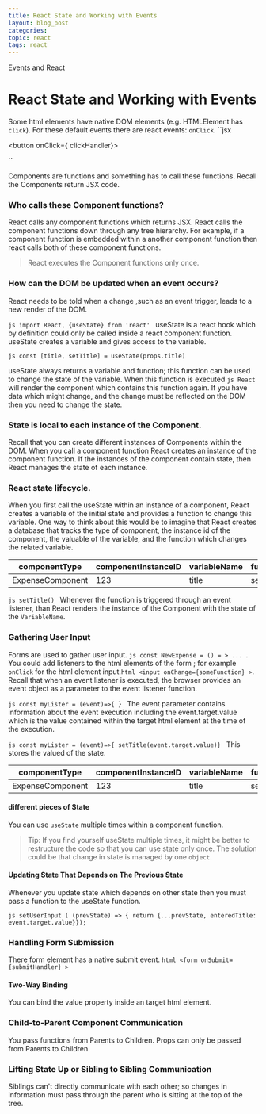 ```yaml
---
title: React State and Working with Events
layout: blog_post
categories:
topic: react
tags: react
---
```


Events and React

# React State and Working with Events

Some html elements have native DOM elements (e.g. HTMLElement has `click`). For these default events there are react events: `onClick`.
``jsx

<button onClick={ clickHandler}>

``

Components are functions and something has to call these functions. Recall the Components return JSX code.

### Who calls these Component functions?

React calls any component functions which returns JSX. React calls the component functions down through any tree hierarchy. For example, if a component function is embedded within a another component function then react calls both of these component functions.

> React executes the Component functions only once.

### How can the DOM be updated when an event occurs?

React needs to be told when a change ,such as an event trigger, leads to a new render of the DOM.

`js import React, {useState} from 'react' `
useState is a react hook which by definition could only be called inside a react component function. useState creates a variable and gives access to the variable.

`js const [title, setTitle] = useState(props.title) `

useState always returns a variable and function; this function can be used to change the state of the variable. When this function is executed `js React` will render the component which contains this function again. If you have data which might change, and the change must be reflected on the DOM then you need to change the state.

### State is local to each instance of the Component.

Recall that you can create different instances of Components within the DOM. When you call a component function React creates an instance of the component function. If the instances of the component contain state, then React manages the state of each instance.

### React state lifecycle.

When you first call the useState within an instance of a component, React creates a variable of the initial state and provides a function to change this variable. One way to think about this would be to imagine that React creates a database that tracks the type of component, the instance id of the component, the valuable of the variable, and the function which changes the related variable.

| componentType    | componentInstanceID | variableName | functionName | variableValue  |
| ---------------- | ------------------- | ------------ | ------------ | -------------- |
| ExpenseComponent | 123                 | title        | setTitle     | myInitialTitle |

`js setTitle() ` Whenever the function is triggered through an event listener, than React renders the instance of the Component with the state of the `VariableName`.

### Gathering User Input

Forms are used to gather user input. `js const NewExpense = () = > ... `. You could add listeners to the html elements of the form ; for example `onClick` for the html element input.`html <input onChange={someFunction} >`. Recall that when an event listener is executed, the browser provides an event object as a parameter to the event listener function.

`js const myLister = (event)=>{ } `
The event parameter contains information about the event execution including the event.target.value which is the value contained within the target html element at the time of the execution.

`js const myLister = (event)=>{ setTitle(event.target.value)} `
This stores the valued of the state.

| componentType    | componentInstanceID | variableName | functionName | variableValue        |
| ---------------- | ------------------- | ------------ | ------------ | -------------------- |
| ExpenseComponent | 123                 | title        | setTitle     | "event.target.value" |

#### different pieces of State

You can use `useState` multiple times within a component function.

> Tip: If you find yourself useState multiple times, it might be better to restructure the code so that you can use state only once.
> The solution could be that change in state is managed by one `object`.

#### Updating State That Depends on The Previous State

Whenever you update state which depends on other state then you must pass a function to the useState function.

`js setUserInput ( (prevState) => { return {...prevState, enteredTitle: event.target.value}}); `

### Handling Form Submission

There form element has a native submit event.
`html <form onSubmit={submitHandler} > `

#### Two-Way Binding

You can bind the value property inside an target html element.

### Child-to-Parent Component Communication

You pass functions from Parents to Children. Props can only be passed from Parents to Children.

### Lifting State Up or Sibling to Sibling Communication

Siblings can't directly communicate with each other; so changes in information must pass through the parent who is sitting at the top of the tree.
